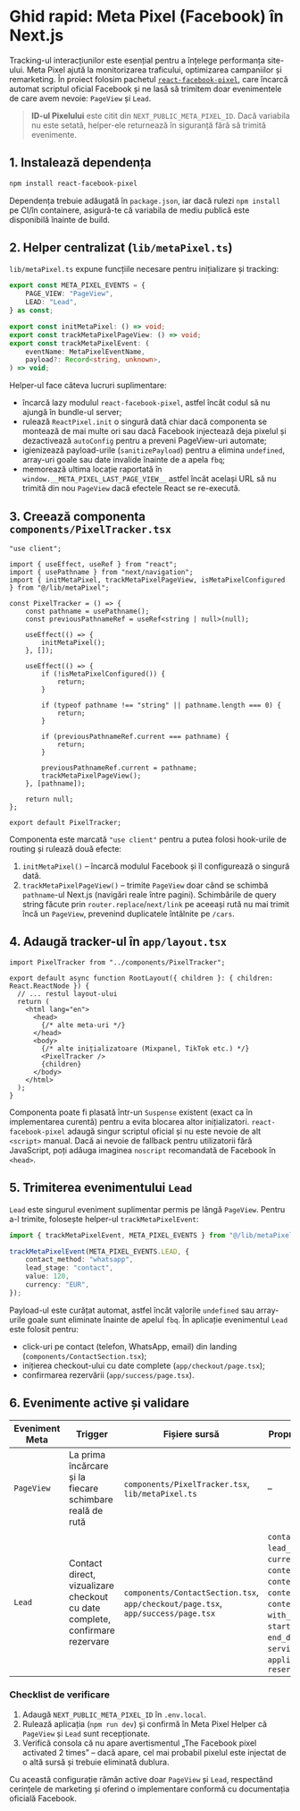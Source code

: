# Ghid rapid: Meta Pixel (Facebook) în Next.js

Tracking-ul interacțiunilor este esențial pentru a înțelege performanța site-ului. Meta Pixel ajută la monitorizarea traficului, optimizarea campaniilor și remarketing. În proiect folosim pachetul [`react-facebook-pixel`](https://www.npmjs.com/package/react-facebook-pixel), care încarcă automat scriptul oficial Facebook și ne lasă să trimitem doar evenimentele de care avem nevoie: `PageView` și `Lead`.

> **ID-ul Pixelului** este citit din `NEXT_PUBLIC_META_PIXEL_ID`. Dacă variabila nu este setată, helper-ele returnează în siguranță fără să trimită evenimente.

## 1. Instalează dependența

```bash
npm install react-facebook-pixel
```

Dependența trebuie adăugată în `package.json`, iar dacă rulezi `npm install` pe CI/în containere, asigură-te că variabila de mediu publică este disponibilă înainte de build.

## 2. Helper centralizat (`lib/metaPixel.ts`)

`lib/metaPixel.ts` expune funcțiile necesare pentru inițializare și tracking:

```ts
export const META_PIXEL_EVENTS = {
    PAGE_VIEW: "PageView",
    LEAD: "Lead",
} as const;

export const initMetaPixel: () => void;
export const trackMetaPixelPageView: () => void;
export const trackMetaPixelEvent: (
    eventName: MetaPixelEventName,
    payload?: Record<string, unknown>,
) => void;
```

Helper-ul face câteva lucruri suplimentare:

- încarcă lazy modulul `react-facebook-pixel`, astfel încât codul să nu ajungă în bundle-ul server;
- rulează `ReactPixel.init` o singură dată chiar dacă componenta se montează de mai multe ori sau dacă Facebook injectează deja pixelul și dezactivează `autoConfig` pentru a preveni PageView-uri automate;
- igienizează payload-urile (`sanitizePayload`) pentru a elimina `undefined`, array-uri goale sau date invalide înainte de a apela `fbq`;
- memorează ultima locație raportată în `window.__META_PIXEL_LAST_PAGE_VIEW__` astfel încât același URL să nu trimită din nou `PageView` dacă efectele React se re-execută.

## 3. Creează componenta `components/PixelTracker.tsx`

```tsx
"use client";

import { useEffect, useRef } from "react";
import { usePathname } from "next/navigation";
import { initMetaPixel, trackMetaPixelPageView, isMetaPixelConfigured } from "@/lib/metaPixel";

const PixelTracker = () => {
    const pathname = usePathname();
    const previousPathnameRef = useRef<string | null>(null);

    useEffect(() => {
        initMetaPixel();
    }, []);

    useEffect(() => {
        if (!isMetaPixelConfigured()) {
            return;
        }

        if (typeof pathname !== "string" || pathname.length === 0) {
            return;
        }

        if (previousPathnameRef.current === pathname) {
            return;
        }

        previousPathnameRef.current = pathname;
        trackMetaPixelPageView();
    }, [pathname]);

    return null;
};

export default PixelTracker;
```

Componenta este marcată `"use client"` pentru a putea folosi hook-urile de routing și rulează două efecte:

1. `initMetaPixel()` – încarcă modulul Facebook și îl configurează o singură dată.
2. `trackMetaPixelPageView()` – trimite `PageView` doar când se schimbă `pathname`-ul Next.js (navigări reale între pagini). Schimbările de query string făcute prin `router.replace`/`next/link` pe aceeași rută nu mai trimit încă un `PageView`, prevenind duplicatele întâlnite pe `/cars`.

## 4. Adaugă tracker-ul în `app/layout.tsx`

```tsx
import PixelTracker from "../components/PixelTracker";

export default async function RootLayout({ children }: { children: React.ReactNode }) {
  // ... restul layout-ului
  return (
    <html lang="en">
      <head>
        {/* alte meta-uri */}
      </head>
      <body>
        {/* alte inițializatoare (Mixpanel, TikTok etc.) */}
        <PixelTracker />
        {children}
      </body>
    </html>
  );
}
```

Componenta poate fi plasată într-un `Suspense` existent (exact ca în implementarea curentă) pentru a evita blocarea altor inițializatori. `react-facebook-pixel` adaugă singur scriptul oficial și nu este nevoie de alt `<script>` manual. Dacă ai nevoie de fallback pentru utilizatorii fără JavaScript, poți adăuga imaginea `noscript` recomandată de Facebook în `<head>`.

## 5. Trimiterea evenimentului `Lead`

`Lead` este singurul eveniment suplimentar permis pe lângă `PageView`. Pentru a-l trimite, folosește helper-ul `trackMetaPixelEvent`:

```ts
import { trackMetaPixelEvent, META_PIXEL_EVENTS } from "@/lib/metaPixel";

trackMetaPixelEvent(META_PIXEL_EVENTS.LEAD, {
    contact_method: "whatsapp",
    lead_stage: "contact",
    value: 120,
    currency: "EUR",
});
```

Payload-ul este curățat automat, astfel încât valorile `undefined` sau array-urile goale sunt eliminate înainte de apelul `fbq`. În aplicație evenimentul `Lead` este folosit pentru:

- click-uri pe contact (telefon, WhatsApp, email) din landing (`components/ContactSection.tsx`);
- inițierea checkout-ului cu date complete (`app/checkout/page.tsx`);
- confirmarea rezervării (`app/success/page.tsx`).

## 6. Evenimente active și validare

| Eveniment Meta | Trigger | Fișiere sursă | Proprietăți trimise |
| -------------- | ------- | ------------- | ------------------- |
| `PageView` | La prima încărcare și la fiecare schimbare reală de rută | `components/PixelTracker.tsx`, `lib/metaPixel.ts` | – |
| `Lead` | Contact direct, vizualizare checkout cu date complete, confirmare rezervare | `components/ContactSection.tsx`, `app/checkout/page.tsx`, `app/success/page.tsx` | `contact_method`, `lead_stage`, `value`, `currency`, `content_ids`, `content_name`, `content_type`, `contents`, `with_deposit`, `start_date`, `end_date`, `service_ids`, `applied_offer_ids`, `reservation_id` |

### Checklist de verificare

1. Adaugă `NEXT_PUBLIC_META_PIXEL_ID` în `.env.local`.
2. Rulează aplicația (`npm run dev`) și confirmă în Meta Pixel Helper că `PageView` și `Lead` sunt recepționate.
3. Verifică consola că nu apare avertismentul „The Facebook pixel activated 2 times” – dacă apare, cel mai probabil pixelul este injectat de o altă sursă și trebuie eliminată dublura.

Cu această configurație rămân active doar `PageView` și `Lead`, respectând cerințele de marketing și oferind o implementare conformă cu documentația oficială Facebook.
